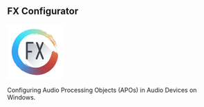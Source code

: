 ## FX Configurator
<a href="https://github.com/alanfox2000software/FXConfigurator/releases"><img src="https://raw.githubusercontent.com/alanfox2000software/FXConfigurator/refs/heads/main/.github/Pic/Logo.png" /></a>
</p>

Configuring Audio Processing Objects (APOs) in Audio Devices on Windows.


